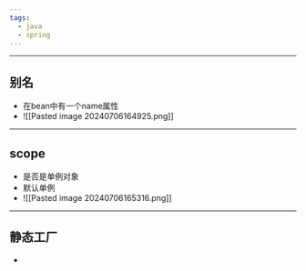```yaml
---
tags:
  - java
  - spring
---
```


---

## 别名

 - 在bean中有一个name属性
 - ![[Pasted image 20240706164925.png]]

---

## scope

 - 是否是单例对象
 - 默认单例
 - ![[Pasted image 20240706165316.png]]

---

## 静态工厂

 - 
